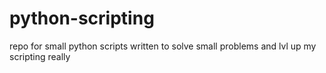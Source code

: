 # python-scripting
repo for small python scripts written to solve small problems and lvl up my scripting really
